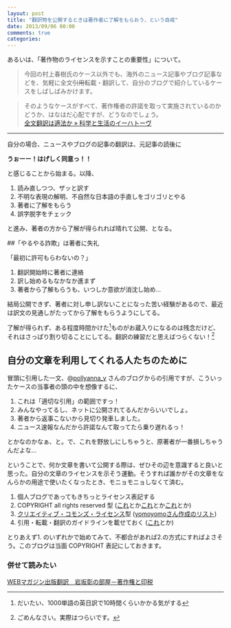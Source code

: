 ```yaml
---
layout: post
title: "翻訳物を公開するときは著作者に了解をもらおう、という自戒"
date: 2013/09/06 00:00
comments: true
categories: 
---
```


あるいは、「著作物のライセンスを示すことの重要性」について。

> 今回の村上春樹氏のケース以外でも、海外のニュース記事やブログ記事などを、気軽に全文<del>引用</del>転載・翻訳して、自分のブログで紹介しているケースをしばしばみかけます。

> そのようなケースがすべて、著作権者の許諾を取って実施されているのかどうか、はなはだ心配ですが、どうなのでしょう。  
[全文翻訳は適法か » 科学と生活のイーハトーヴ][24]

---------

自分の場合、ニュースやブログの記事の翻訳は、元記事の読後に

**うぉーー！はげしく同意っ！！**

と感じることから始まる。以降、

1. 読み直しつつ、ザッと訳す
2. 不明な表現の解明、不自然な日本語の手直しをゴリゴリとやる
3. 著者に了解をもらう
4. 誤字脱字をチェック

と進み、著者の方から了解が得られれば晴れて公開、となる。

##「やるやる詐欺」は著者に失礼

「最初に許可もらわないの？」

1. 翻訳開始時に著者に連絡
2. 訳し始めるもなかなか進まず
3. 著者から了解もらうも、いつしか意欲が消沈し始め...

結局公開できず、著者に対し申し訳ないことになった苦い経験があるので、最近は訳文の見通しがたってから了解をもらうようにしてる。

了解が得られず、ある程度時間かけた[^01]ものがお蔵入りになるのは残念だけど、それはさっぱり割り切ることにしてる。翻訳の練習だと思えばつらくない！[^02]

## 自分の文章を利用してくれる人たちのために

冒頭に引用した一文、@[pollyanna_y][36] さんのブログからの引用ですが、こういったケースの当事者の頭の中を想像するに、

1. これは「適切な引用」の範囲ですっ！
2. みんなやってるし、ネットに公開されてるんだからいいでしょ。
3. 著者から返事こないから見切り発車しました。
4. ニュース速報なんだから許諾なんて取ってたら乗り遅れるっ！

とかなのかなぁ、と。で、これを野放しにしちゃうと、原著者が一番損しちゃうんだよな...

ということで、何か文章を書いて公開する際は、ぜひその辺を意識すると良いと思った。自分の文章のライセンスを示そう運動。そうすれば誰かがその文章をなんらかの用途で使いたくなったとき、モニョモニョしなくて済む。

1. 個人ブログであってもきちっとライセンス表記する
  2. COPYRIGHT all rights reserved 型 ([これ](http://ozpa-h4.com/)とか[これ](http://goryugo.com/)とか[これ](http://rdp.blog52.fc2.com/)とか)
  2. [クリエイティブ・コモンズ・ライセンス](http://creativecommons.jp/licenses/)型 ([yomoyomoさん作成のリスト](http://www.yamdas.org/column/technique/cctrans2.html))
2. 引用・転載・翻訳のガイドラインを載せておく ([これ](http://www.paulgraham.com/gfaq.html)とか)

とりあえず1. のいずれかで始めてみて、不都合があれば2.の方式にすればよさそう。このブログは当面 COPYRIGHT 表記にしておきます。

### 併せて読みたい

[WEBマガジン出版翻訳　岩坂彰の部屋－著作権と印税][75]

[24]: http://blog.ihatovo.com/archives/4362
[36]: https://twitter.com/pollyanna_y
[75]: http://e-honyakusquare.sunflare.com/shuppan.sunflare.com/iwasaka/dai_13.htm

[^01]: だいたい、1000単語の英日訳で10時間くらいかかる気がする

[^02]: ごめんなさい。実際はつらいです。
